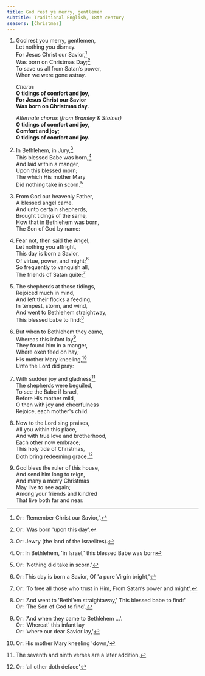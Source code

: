 ```yaml
---
title: God rest ye merry, gentlemen
subtitle: Traditional English, 18th century
seasons: [Christmas]
---
```


1. God rest you merry, gentlemen,   
Let nothing you dismay.   
For Jesus Christ our Savior,[^2]   
Was born on Christmas Day;[^3]   
To save us all from Satan’s power,   
When we were gone astray.

    _Chorus_   
    **O tidings of comfort and joy,   
    For Jesus Christ our Savior   
    Was born on Christmas day.**

    _Alternate chorus (from Bramley & Stainer)_   
    **O tidings of comfort and joy,   
    Comfort and joy;   
    O tidings of comfort and joy.**

2. In Bethlehem, in Jury,[^5]   
This blessed Babe was born,[^6]   
And laid within a manger,   
Upon this blessed morn;   
The which His mother Mary   
Did nothing take in scorn.[^7]   

3. From God our heavenly Father,   
A blessed angel came.   
And unto certain shepherds,   
Brought tidings of the same,   
How that in Bethlehem was born,   
The Son of God by name:   

4. Fear not, then said the Angel,   
Let nothing you affright,   
This day is born a Savior,   
Of virtue, power, and might;[^8]   
So frequently to vanquish all,   
The friends of Satan quite;[^9]   

5. The shepherds at those tidings,   
Rejoiced much in mind,   
And left their flocks a feeding,   
In tempest, storm, and wind,   
And went to Bethlehem straightway,   
This blessed babe to find:[^10]

6. But when to Bethlehem they came,   
Whereas this infant lay[^11]   
They found him in a manger,   
Where oxen feed on hay;   
His mother Mary kneeling,[^12]   
Unto the Lord did pray:

7. With sudden joy and gladness[^13]   
The shepherds were beguiled,   
To see the Babe if Israel,   
Before His mother mild,   
O then with joy and cheerfulness   
Rejoice, each mother's child.   

8. Now to the Lord sing praises,   
All you within this place,   
And with true love and brotherhood,   
Each other now embrace;   
This holy tide of Christmas,   
Doth bring redeeming grace.[^14]   

9. God bless the ruler of this house,   
And send him long to reign,   
And many a merry Christmas   
May live to see again;   
Among your friends and kindred   
That live both far and near.   


<!--Footnotes-->

[^2]: Or: 'Remember Christ our Savior,'.
[^3]: Or: 'Was born 'upon this day'.

[^5]: Or: Jewry (the land of the Israelites).

[^6]: Or: In Bethlehem, 'in Israel,' this blessed Babe was born

[^7]: Or: 'Nothing did take in scorn.'

[^8]: Or: This day is born a Savior, Of 'a pure Virgin bright,'

[^9]: Or: 'To free all those who trust in Him, From Satan’s power and might'.

[^10]: Or: 'And went to 'Bethl’em straightaway,' This blessed babe to find:'   
       Or: 'The Son of God to find'.

[^11]: Or: 'And when they came to Bethlehem …'.   
       Or: 'Whereat' this infant lay   
       Or: 'where our dear Savior lay,'

[^12]: Or: His mother Mary kneeling 'down,'
[^13]: The seventh and ninth verses are a later addition.
[^14]: Or: 'all other doth deface'